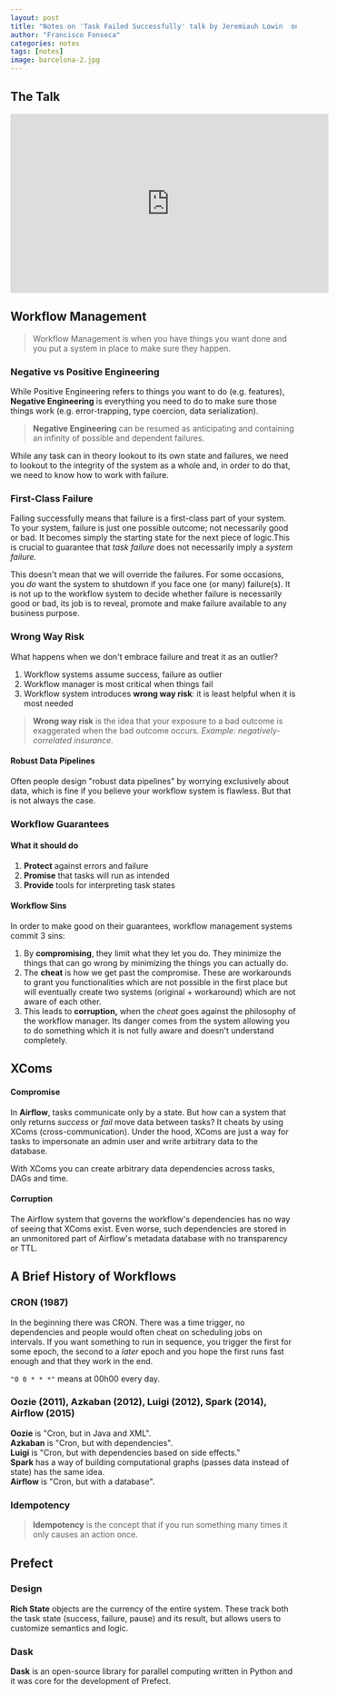 ```yaml
---
layout: post
title: "Notes on 'Task Failed Successfully' talk by Jeremiauh Lowin  on PyData DC 2018"
author: "Francisco Fonseca"
categories: notes
tags: [notes]
image: barcelona-2.jpg
---
```

## The Talk
<iframe width="560" height="315" src="https://www.youtube-nocookie.com/embed/TlawR_gi8-Y?controls=0" frameborder="0" allow="accelerometer; autoplay; clipboard-write; encrypted-media; gyroscope; picture-in-picture" allowfullscreen></iframe>

## Workflow Management

> Workflow Management is when you have things you want done and you put a system in place to make sure they happen.

### Negative vs Positive Engineering

While Positive Engineering refers to things you want to do \(e.g. features\), **Negative Engineering** is everything you need to do to make sure those things work \(e.g. error-trapping, type coercion, data serialization\).

> **Negative Engineering** can be resumed as anticipating and containing an infinity of possible and dependent failures.

While any task can in theory lookout to its own state and failures, we need to lookout to the integrity of the system as a whole and, in order to do that, we need to know how to work with failure.

### First-Class Failure

Failing successfully means that failure is a first-class part of your system. To your system, failure is just one possible outcome; not necessarily good or bad. It becomes simply the starting state for the next piece of logic.This is crucial to guarantee that _task failure_ does not necessarily imply a _system failure._

This doesn't mean that we will override the failures. For some occasions, you _do_ want the system to shutdown if you face one \(or many\) failure\(s\). It is not up to the workflow system to decide whether failure is necessarily good or bad, its job is to reveal, promote and make failure available to any business purpose.

### Wrong Way Risk

What happens when we don't embrace failure and treat it as an outlier?

1. Workflow systems assume success, failure as outlier
2. Workflow manager is most critical when things fail
3. Workflow system introduces **wrong way risk**: it is least helpful when it is most needed

> **Wrong way risk** is the idea that your exposure to a bad outcome is exaggerated when the bad outcome occurs. _Example: negatively-correlated insurance._

#### Robust Data Pipelines

Often people design "robust data pipelines" by worrying exclusively about data, which is fine if you believe your workflow system is flawless. But that is not always the case.

### Workflow Guarantees

#### What it should do

1. **Protect** against errors and failure
2. **Promise** that tasks will run as intended
3. **Provide** tools for interpreting task states

#### Workflow Sins

In order to make good on their guarantees, workflow management systems commit 3 sins:

1. By **compromising**, they limit what they let you do. They minimize the things that can go wrong by minimizing the things you can actually do.
2. The **cheat** is how we get past the compromise. These are workarounds to grant you functionalities which are not possible in the first place but will eventually create two systems \(original + workaround\) which are not aware of each other.
3. This leads to **corruption,** when the _cheat_ goes against the philosophy of the workflow manager. Its danger comes from the system allowing you to do something which it is not fully aware and doesn't understand completely. 

## XComs

#### Compromise

In **Airflow**, tasks communicate only by a state. But how can a system that only returns _success_ or _fail_ move data between tasks? It cheats by using XComs \(cross-communication\). Under the hood, XComs are just a way for tasks to impersonate an admin user and write arbitrary data to the database.

With XComs you can create arbitrary data dependencies across tasks, DAGs and time.

#### Corruption

The Airflow system that governs the workflow's dependencies has no way of seeing that XComs exist. Even worse, such dependencies are stored in an unmonitored part of Airflow's metadata database with no transparency or TTL.



## A Brief History of Workflows

### CRON \(1987\)

In the beginning there was CRON. There was a time trigger, no dependencies and people would often cheat on scheduling jobs on intervals. If you want something to run in sequence, you trigger the first for some epoch, the second to a _later_ epoch and you hope the first runs fast enough and that they work in the end.

`"0 0 * * *"` means at 00h00 every day.

### Oozie \(2011\), Azkaban \(2012\), Luigi \(2012\), Spark \(2014\), Airflow \(2015\)

**Oozie** is "Cron, but in Java and XML".   
**Azkaban** is "Cron, but with dependencies".   
**Luigi** is "Cron, but with dependencies based on side effects."  
**Spark** has a way of building computational graphs \(passes data instead of state\) has the same idea.  
**Airflow** is "Cron, but with a database".


### Idempotency

> **Idempotency** is the concept that if you run something many times it only causes an action once.

## Prefect

### Design

**Rich State** objects are the currency of the entire system. These track both the task state \(success, failure, pause\) and its result, but allows users to customize semantics and logic.

### Dask

**Dask** is an open-source library for parallel computing written in Python and it was core for the development of Prefect.









